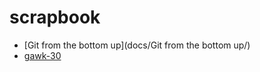 scrapbook
=========

- [Git from the bottom up](docs/Git from the bottom up/)
- [gawk-30](docs/gawk-30/)
